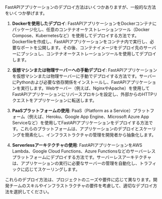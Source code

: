 FastAPIアプリケーションのデプロイ方法はいくつかありますが、一般的な方法をいくつか挙げます。

1. **Dockerを使用したデプロイ**: FastAPIアプリケーションをDockerコンテナにパッケージ化し、任意のコンテナオーケストレーションツール（Docker Compose、Kubernetesなど）を使用してデプロイする方法です。Dockerfileを作成し、FastAPIアプリケーションをコンテナ内で実行し、必要なポートを公開します。その後、コンテナイメージをデプロイ先のサーバーにプッシュし、コンテナオーケストレーションツールを使用してデプロイします。

2. **仮想マシンまたは物理サーバーへの手動デプロイ**: FastAPIアプリケーションを仮想マシンまたは物理サーバーに手動でデプロイする方法です。サーバーにPythonおよび必要な依存関係をインストールし、FastAPIアプリケーションを実行します。Webサーバー（例えば、NginxやApache）を使用してFastAPIアプリケーションにリバースプロキシを設定し、外部からのHTTPリクエストをアプリケーションに転送します。

3. **PaaSプラットフォームの使用**: PaaS（Platform as a Service）プラットフォーム（例えば、Heroku、Google App Engine、Microsoft Azure App Serviceなど）を使用してFastAPIアプリケーションをデプロイする方法です。これらのプラットフォームは、アプリケーションのデプロイとスケーリングを簡素化し、インフラストラクチャの管理を開発者から抽象化します。

4. **Serverlessアーキテクチャの使用**: FastAPIアプリケーションをAWS Lambda、Google Cloud Functions、Azure Functionsなどのサーバーレスプラットフォームにデプロイする方法です。サーバーレスアーキテクチャは、アプリケーションの実行に必要なサーバーの管理を自動化し、トラフィックに応じてスケーリングします。

これらのデプロイ方法は、プロジェクトのニーズや要件に応じて異なります。開発チームのスキルやインフラストラクチャの要件を考慮して、適切なデプロイ方法を選択してください。